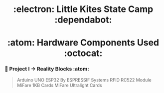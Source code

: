 <h1 align="center">:electron: Little Kites State Camp :dependabot:
<h1 align="center">:atom: Hardware Components Used :octocat:

### :bridge_at_night: Project I -> Reality Blocks :atom:
> Arduino UNO
> ESP32 By ESPRESSIF Systems
> RFID RC522 Module
> MiFare 1KB Cards
> MiFare Ultralight Cards